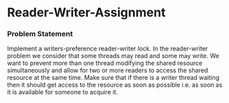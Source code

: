 # Reader-Writer-Assignment

### Problem Statement
Implement a writers-preference reader-writer lock.
In the reader-writer problem we consider that some threads may read and some may write. We want to prevent more than one thread modifying the shared resource simultaneously and allow for two or more readers to access the shared resource at the same time.
Make sure that if there is a writer thread waiting then it should get access to the resource as soon as possible i.e. as soon as it is available for someone to acquire it.

